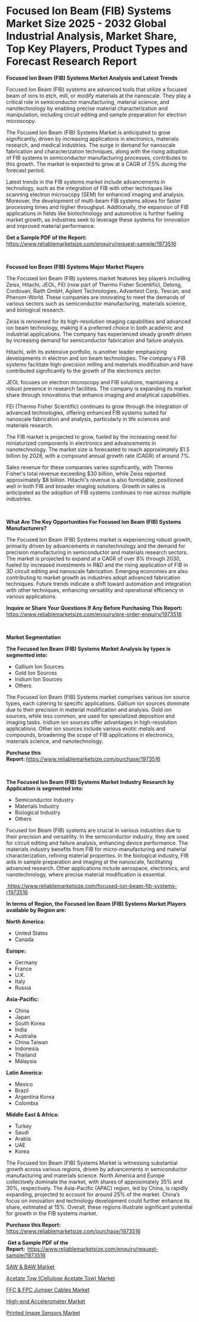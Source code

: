 <p><h1>Focused Ion Beam (FIB) Systems Market Size 2025 - 2032 Global Industrial Analysis, Market Share, Top Key Players, Product Types and Forecast Research Report</h1></p><p><strong>Focused Ion Beam (FIB) Systems Market Analysis and Latest Trends</strong></p>
<p><p>Focused Ion Beam (FIB) systems are advanced tools that utilize a focused beam of ions to etch, mill, or modify materials at the nanoscale. They play a critical role in semiconductor manufacturing, material science, and nanotechnology by enabling precise material characterization and manipulation, including circuit editing and sample preparation for electron microscopy.</p><p>The Focused Ion Beam (FIB) Systems Market is anticipated to grow significantly, driven by increasing applications in electronics, materials research, and medical industries. The surge in demand for nanoscale fabrication and characterization techniques, along with the rising adoption of FIB systems in semiconductor manufacturing processes, contributes to this growth. The market is expected to grow at a CAGR of 7.5% during the forecast period.</p><p>Latest trends in the FIB systems market include advancements in technology, such as the integration of FIB with other techniques like scanning electron microscopy (SEM) for enhanced imaging and analysis. Moreover, the development of multi-beam FIB systems allows for faster processing times and higher throughput. Additionally, the expansion of FIB applications in fields like biotechnology and automotive is further fueling market growth, as industries seek to leverage these systems for innovation and improved material performance.</p></p>
<p><strong>Get a Sample PDF of the Report:&nbsp;</strong> <a href="https://www.reliablemarketsize.com/enquiry/request-sample/1973516?utm_campaign=2095&utm_medium=2&utm_source=Github&utm_content=ia&utm_term=07042025&utm_id=focused-ion-beam-fib-systems">https://www.reliablemarketsize.com/enquiry/request-sample/1973516</a></p>
<p>&nbsp;</p>
<p><strong>Focused Ion Beam (FIB) Systems Major Market Players</strong></p>
<p><p>The Focused Ion Beam (FIB) systems market features key players including Zeiss, Hitachi, JEOL, FEI (now part of Thermo Fisher Scientific), Delong, Cordouan, Raith GmbH, Agilent Technologies, Advantest Corp, Tescan, and Phenom-World. These companies are innovating to meet the demands of various sectors such as semiconductor manufacturing, materials science, and biological research.</p><p>Zeiss is renowned for its high-resolution imaging capabilities and advanced ion beam technology, making it a preferred choice in both academic and industrial applications. The company has experienced steady growth driven by increasing demand for semiconductor fabrication and failure analysis.</p><p>Hitachi, with its extensive portfolio, is another leader emphasizing developments in electron and ion beam technologies. The company's FIB systems facilitate high-precision milling and materials modification and have contributed significantly to the growth of the electronics sector.</p><p>JEOL focuses on electron microscopy and FIB solutions, maintaining a robust presence in research facilities. The company is expanding its market share through innovations that enhance imaging and analytical capabilities.</p><p>FEI (Thermo Fisher Scientific) continues to grow through the integration of advanced technologies, offering enhanced FIB systems suited for nanoscale fabrication and analysis, particularly in life sciences and materials research.</p><p>The FIB market is projected to grow, fueled by the increasing need for miniaturized components in electronics and advancements in nanotechnology. The market size is forecasted to reach approximately $1.5 billion by 2028, with a compound annual growth rate (CAGR) of around 7%.</p><p>Sales revenue for these companies varies significantly, with Thermo Fisher's total revenue exceeding $30 billion, while Zeiss reported approximately $8 billion. Hitachi's revenue is also formidable, positioned well in both FIB and broader imaging solutions. Growth in sales is anticipated as the adoption of FIB systems continues to rise across multiple industries.</p></p>
<p>&nbsp;</p>
<p><strong>What Are The Key Opportunities For Focused Ion Beam (FIB) Systems Manufacturers?</strong></p>
<p><p>The Focused Ion Beam (FIB) Systems market is experiencing robust growth, primarily driven by advancements in nanotechnology and the demand for precision manufacturing in semiconductor and materials research sectors. The market is projected to expand at a CAGR of over 8% through 2030, fueled by increased investments in R&D and the rising application of FIB in 3D circuit editing and nanoscale fabrication. Emerging economies are also contributing to market growth as industries adopt advanced fabrication techniques. Future trends indicate a shift toward automation and integration with other techniques, enhancing versatility and operational efficiency in various applications.</p></p>
<p><strong>Inquire or Share Your Questions If Any Before Purchasing This Report:</strong> <a href="https://www.reliablemarketsize.com/enquiry/pre-order-enquiry/1973516?utm_campaign=2095&utm_medium=2&utm_source=Github&utm_content=ia&utm_term=07042025&utm_id=focused-ion-beam-fib-systems">https://www.reliablemarketsize.com/enquiry/pre-order-enquiry/1973516</a></p>
<p>&nbsp;</p>
<p><strong>Market Segmentation</strong></p>
<p><strong>The Focused Ion Beam (FIB) Systems Market Analysis by types is segmented into:</strong></p>
<p><ul><li>Gallium Ion Sources</li><li>Gold Ion Sources</li><li>Iridium Ion Sources</li><li>Others</li></ul></p>
<p><p>The Focused Ion Beam (FIB) Systems market comprises various ion source types, each catering to specific applications. Gallium ion sources dominate due to their precision in material modification and analysis. Gold ion sources, while less common, are used for specialized deposition and imaging tasks. Iridium ion sources offer advantages in high-resolution applications. Other ion sources include various exotic metals and compounds, broadening the scope of FIB applications in electronics, materials science, and nanotechnology.</p></p>
<p><strong>Purchase this Report:&nbsp;</strong><a href="https://www.reliablemarketsize.com/purchase/1973516?utm_campaign=2095&utm_medium=2&utm_source=Github&utm_content=ia&utm_term=07042025&utm_id=focused-ion-beam-fib-systems">https://www.reliablemarketsize.com/purchase/1973516</a></p>
<p>&nbsp;</p>
<p><strong>The Focused Ion Beam (FIB) Systems Market Industry Research by Application is segmented into:</strong></p>
<p><ul><li>Semiconductor Industry</li><li>Materials Industry</li><li>Biological Industry</li><li>Others</li></ul></p>
<p><p>Focused Ion Beam (FIB) systems are crucial in various industries due to their precision and versatility. In the semiconductor industry, they are used for circuit editing and failure analysis, enhancing device performance. The materials industry benefits from FIB for micro-manufacturing and material characterization, refining material properties. In the biological industry, FIB aids in sample preparation and imaging at the nanoscale, facilitating advanced research. Other applications include aerospace, electronics, and nanotechnology, where precise material modification is essential.</p></p>
<p><a href="https://www.reliablemarketsize.com/focused-ion-beam-fib-systems-r1973516?utm_campaign=2095&utm_medium=2&utm_source=Github&utm_content=ia&utm_term=07042025&utm_id=focused-ion-beam-fib-systems">&nbsp;https://www.reliablemarketsize.com/focused-ion-beam-fib-systems-r1973516</a></p>
<p><strong>In terms of Region, the Focused Ion Beam (FIB) Systems Market Players available by Region are:</strong></p>
<p>
    <p> <strong> North America: </strong>
        <ul>
            <li>United States</li>
            <li>Canada</li>
        </ul>
        </p> 
    <p> <strong> Europe: </strong>
        <ul>
            <li>Germany</li>
            <li>France</li>
            <li>U.K.</li>
            <li>Italy</li>
            <li>Russia</li>
        </ul>
        </p> 
    <p> <strong> Asia-Pacific: </strong>
        <ul>
            <li>China</li>
            <li>Japan</li>
            <li>South Korea</li>
            <li>India</li>
            <li>Australia</li>
            <li>China Taiwan</li>
            <li>Indonesia</li>
            <li>Thailand</li>
            <li>Malaysia</li>
        </ul>
        </p> 
    <p> <strong> Latin America: </strong>
        <ul>
            <li>Mexico</li>
            <li>Brazil</li>
            <li>Argentina Korea</li>
            <li>Colombia</li>
        </ul>
        </p> 
    <p> <strong> Middle East & Africa: </strong>
        <ul>
            <li>Turkey</li>
            <li>Saudi</li>
            <li>Arabia</li>
            <li>UAE</li>
            <li>Korea</li>
        </ul>
    </p>
    </p>
<p><p>The Focused Ion Beam (FIB) Systems Market is witnessing substantial growth across various regions, driven by advancements in semiconductor manufacturing and materials science. North America and Europe collectively dominate the market, with shares of approximately 35% and 30%, respectively. The Asia-Pacific (APAC) region, led by China, is rapidly expanding, projected to account for around 25% of the market. China’s focus on innovation and technology development could further enhance its share, estimated at 15%. Overall, these regions illustrate significant potential for growth in the FIB systems market.</p></p>
<p><strong>Purchase this Report: </strong><a href="https://www.reliablemarketsize.com/purchase/1973516?utm_campaign=2095&utm_medium=2&utm_source=Github&utm_content=ia&utm_term=07042025&utm_id=focused-ion-beam-fib-systems">https://www.reliablemarketsize.com/purchase/1973516</a></p>
<p>&nbsp;<strong>Get a Sample PDF of the Report:&nbsp;&nbsp;</strong><a href="https://www.reliablemarketsize.com/enquiry/request-sample/1973516?utm_campaign=2095&utm_medium=2&utm_source=Github&utm_content=ia&utm_term=07042025&utm_id=focused-ion-beam-fib-systems">https://www.reliablemarketsize.com/enquiry/request-sample/1973516</a></p>
<p><strong></strong></p>
<p><p><a href="https://github.com/tandyorandby/Market-Research-Report-List-1/blob/main/saw-baw-market.md?utm_campaign=2095&utm_medium=2&utm_source=Github&utm_content=ia&utm_term=07042025&utm_id=focused-ion-beam-fib-systems">SAW & BAW Market</a></p><p><a href="https://github.com/estaykaleslo/Market-Research-Report-List-1/blob/main/acetate-tow-cellulose-acetate-tow-market.md?utm_campaign=2095&utm_medium=2&utm_source=Github&utm_content=ia&utm_term=07042025&utm_id=focused-ion-beam-fib-systems">Acetate Tow (Cellulose Acetate Tow) Market</a></p><p><a href="https://github.com/parthplagaf6/Market-Research-Report-List-1/blob/main/ffc-fpc-jumper-cables-market.md?utm_campaign=2095&utm_medium=2&utm_source=Github&utm_content=ia&utm_term=07042025&utm_id=focused-ion-beam-fib-systems">FFC & FPC Jumper Cables Market</a></p><p><a href="https://github.com/abararybar2x/Market-Research-Report-List-1/blob/main/high-end-accelerometer-market.md?utm_campaign=2095&utm_medium=2&utm_source=Github&utm_content=ia&utm_term=07042025&utm_id=focused-ion-beam-fib-systems">High-end Accelerometer Market</a></p><p><a href="https://github.com/shamprenadw7/Market-Research-Report-List-1/blob/main/printed-image-sensors-market.md?utm_campaign=2095&utm_medium=2&utm_source=Github&utm_content=ia&utm_term=07042025&utm_id=focused-ion-beam-fib-systems">Printed Image Sensors Market</a></p></p>